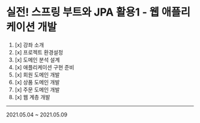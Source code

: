 # 실전! 스프링 부트와 JPA 활용1 - 웹 애플리케이션 개발

1. [x] 강좌 소개
2. [x] 프로젝트 환경설정
3. [x] 도메인 분석 설계
4. [x] 애플리케이션 구현 준비
5. [x] 회원 도메인 개발
6. [x] 상품 도메인 개발
7. [x] 주문 도메인 개발
8. [x] 웹 계층 개발  
<hr>

2021.05.04 ~ 2021.05.09

